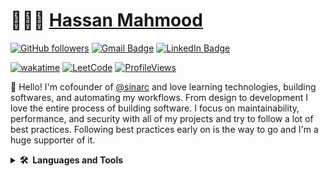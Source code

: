 # 👨🏻‍💻 [Hassan Mahmood](https://linkedin.com/in/ihassanmahmood)

[![GitHub followers](https://img.shields.io/github/followers/hassan-arif?label=Follow&style=social)](https://github.com/ashleymavericks/?tab=follow)
[![Gmail Badge](https://img.shields.io/badge/-hassan.mahmood@sinarc.co-c14438?style=social&logo=Gmail&logoColor=red&link=mailto:hassan.mahmood@sinarc.co)](mailto:hassan.mahmood@sinarc.co)
[![LinkedIn Badge](https://img.shields.io/badge/-LinkedIn-blue?style=social&logo=Linkedin&logoColor=blue&link=https://www.linkedin.com/in/ihasssanmahmood/)](https://www.linkedin.com/in/ihassanmahmood/)

[![wakatime](https://wakatime.com/badge/user/8c559fa0-fa9f-424b-b7e9-f23470599396.svg)](https://wakatime.com/@8c559fa0-fa9f-424b-b7e9-f23470599396)
[![LeetCode](https://img.shields.io/badge/dynamic/json?style=plastic&labelColor=black&color=%23ffa116&label=Solved&query=solvedOverTotal&url=https%3A%2F%2Fleetcode-badge.vercel.app%2Fapi%2Fusers%2Fhassanarifmahmood&logo=leetcode&logoColor=yellow)](https://leetcode.com/hassanarifmahmood/)
[![ProfileViews](https://komarev.com/ghpvc/?username=hassan-arif&color=red&style=flat)](https://komarev.com/ghpvc/?username=hassan-arif)

:wave: Hello! I'm cofounder of [@sinarc](https://github.com/Sinarc-co) and love learning technologies, building softwares, and automating my workflows. From design to development I love the entire process of building software. I focus on maintainability, performance, and security with all of my projects and try to follow a lot of best practices. Following best practices early on is the way to go and I'm a huge supporter of it.

<details>
  <summary><b>🛠️&nbsp;&nbsp;Languages&nbsp;and&nbsp;Tools</b></summary>
  <br/>
  <p align="left"> 
    <!-- Web Development Basics -->
    <a href="https://www.w3.org/html/" target="_blank"> 
      <img src="https://raw.githubusercontent.com/devicons/devicon/master/icons/html5/html5-original-wordmark.svg" alt="html5" width="40" height="40"/> 
    </a> 
    <a href="https://www.w3schools.com/css/" target="_blank"> 
      <img src="https://raw.githubusercontent.com/devicons/devicon/master/icons/css3/css3-original-wordmark.svg" alt="css3" width="40" height="40"/> 
    </a> 
    <a href="https://developer.mozilla.org/en-US/docs/Web/JavaScript" target="_blank"> 
      <img src="https://raw.githubusercontent.com/devicons/devicon/master/icons/javascript/javascript-original.svg" alt="javascript" width="40" height="40"/> 
    </a> 
    <!-- Frontend Frameworks and Libraries -->
    <a href="https://reactjs.org/" target="_blank"> 
      <img src="https://raw.githubusercontent.com/devicons/devicon/master/icons/react/react-original-wordmark.svg" alt="react" width="40" height="40"/> 
    </a> 
    <a href="https://getbootstrap.com" target="_blank"> 
      <img src="https://raw.githubusercontent.com/devicons/devicon/master/icons/bootstrap/bootstrap-plain-wordmark.svg" alt="bootstrap" width="40" height="40"/> 
    </a> 
    <!-- Backend Frameworks and Languages -->
    <a href="https://nodejs.org" target="_blank"> 
      <img src="https://raw.githubusercontent.com/devicons/devicon/master/icons/nodejs/nodejs-original-wordmark.svg" alt="nodejs" width="40" height="40"/> 
    </a> 
    <a href="https://expressjs.com" target="_blank"> 
      <img src="https://raw.githubusercontent.com/devicons/devicon/master/icons/express/express-original-wordmark.svg" alt="express" width="40" height="40"/> 
    </a> 
    <a href="https://flask.palletsprojects.com/" target="_blank"> 
      <img src="https://www.vectorlogo.zone/logos/pocoo_flask/pocoo_flask-icon.svg" alt="flask" width="40" height="40"/> 
    </a> 
    <a href="https://fastapi.tiangolo.com/" target="_blank"> 
      <img src="https://raw.githubusercontent.com/devicons/devicon/master/icons/fastapi/fastapi-original-wordmark.svg" alt="fastapi" width="40" height="40"/> 
    </a> 
    <!-- Programming Languages -->
    <a href="https://www.cprogramming.com/" target="_blank"> 
      <img src="https://raw.githubusercontent.com/devicons/devicon/master/icons/c/c-original.svg" alt="c" width="40" height="40"/> 
    </a> 
    <a href="https://www.w3schools.com/cpp/" target="_blank"> 
      <img src="https://raw.githubusercontent.com/devicons/devicon/master/icons/cplusplus/cplusplus-original.svg" alt="cplusplus" width="40" height="40"/> 
    </a> 
    <a href="https://www.python.org" target="_blank"> 
      <img src="https://raw.githubusercontent.com/devicons/devicon/master/icons/python/python-original.svg" alt="python" width="40" height="40"/> 
    </a> 
    <a href="https://golang.org/" target="_blank"> 
      <img src="https://raw.githubusercontent.com/devicons/devicon/master/icons/go/go-original.svg" alt="golang" width="40" height="40"/> 
    </a> 
    <a href="https://soliditylang.org/" target="_blank"> 
      <img src="https://raw.githubusercontent.com/devicons/devicon/master/icons/solidity/solidity-original.svg" alt="solidity" width="40" height="40"/> 
    </a> 
    <a href="https://rubyonrails.org/" target="_blank"> 
      <img src="https://raw.githubusercontent.com/devicons/devicon/master/icons/rails/rails-original-wordmark.svg" alt="ruby on rails" width="40" height="40"/> 
    </a> 
    <!-- Mobile Development -->
    <a href="https://developer.android.com" target="_blank"> 
      <img src="https://www.vectorlogo.zone/logos/android/android-icon.svg" alt="android" width="40" height="40"/> 
    </a> 
    <a href="https://kotlinlang.org/" target="_blank"> 
      <img src="https://raw.githubusercontent.com/devicons/devicon/master/icons/kotlin/kotlin-original-wordmark.svg" alt="kotlin" width="40" height="40"/> 
    </a> 
    <a href="https://developer.android.com/java" target="_blank"> 
      <img src="https://raw.githubusercontent.com/devicons/devicon/master/icons/java/java-original.svg" alt="java" width="40" height="40"/> 
    </a> 
    <!-- UI/UX Design -->
    <a href="https://www.adobe.com/products/photoshop.html" target="_blank"> 
      <img src="https://upload.wikimedia.org/wikipedia/commons/a/af/Adobe_Photoshop_CC_icon.svg" alt="photoshop" width="40" height="40"/> 
    </a> 
    <a href="https://www.adobe.com/products/illustrator.html" target="_blank"> 
      <img src="https://www.vectorlogo.zone/logos/adobe_illustrator/adobe_illustrator-icon.svg" alt="illustrator" width="40" height="40"/> 
    </a> 
    <a href="https://inkscape.org/" target="_blank"> 
      <img src="https://www.vectorlogo.zone/logos/inkscape/inkscape-icon.svg" alt="inkscape" width="40" height="40"/> 
    </a> 
    <!-- Databases -->
    <a href="https://www.mysql.com/" target="_blank"> 
      <img src="https://raw.githubusercontent.com/devicons/devicon/master/icons/mysql/mysql-original-wordmark.svg" alt="mysql" width="40" height="40"/> 
    </a> 
    <a href="https://www.mongodb.com/" target="_blank"> 
      <img src="https://raw.githubusercontent.com/devicons/devicon/master/icons/mongodb/mongodb-original-wordmark.svg" alt="mongodb" width="40" height="40"/> 
    </a> 
    <!-- Testing -->
    <a href="https://jestjs.io" target="_blank"> 
      <img src="https://www.vectorlogo.zone/logos/jestjsio/jestjsio-icon.svg" alt="jest" width="40" height="40"/> 
    </a> 
    <!-- DevOps and CI/CD -->
    <a href="https://git-scm.com/" target="_blank"> 
      <img src="https://www.vectorlogo.zone/logos/git-scm/git-scm-icon.svg" alt="git" width="40" height="40"/> 
    </a> 
    <a href="https://heroku.com" target="_blank"> 
      <img src="https://www.vectorlogo.zone/logos/heroku/heroku-icon.svg" alt="heroku" width="40" height="40"/> 
    </a> 
    <a href="https://vercel.com/" target="_blank"> 
      <img src="https://www.vectorlogo.zone/logos/vercel/vercel-icon.svg" alt="vercel" width="40" height="40"/> 
    </a> 
    <!-- Tools -->
    <a href="https://www.gnu.org/software/bash/" target="_blank"> 
      <img src="https://www.vectorlogo.zone/logos/gnu_bash/gnu_bash-icon.svg" alt="bash" width="40" height="40"/> 
    </a> 
    <a href="https://code.visualstudio.com/" target="_blank"> 
      <img src="https://raw.githubusercontent.com/devicons/devicon/master/icons/vscode/vscode-original.svg" alt="vscode" width="40" height="40"/> 
    </a> 
    <a href="https://www.linux.org/" target="_blank"> 
      <img src="https://raw.githubusercontent.com/devicons/devicon/master/icons/linux/linux-original.svg" alt="linux" width="40" height="40"/> 
    </a> 
    <a href="https://www.postman.com/" target="_blank"> 
      <img src="https://www.vectorlogo.zone/logos/getpostman/getpostman-icon.svg" alt="postman" width="40" height="40"/> 
    </a> 
    <a href="https://www.latex-project.org/" target="_blank"> 
      <img src="https://raw.githubusercontent.com/devicons/devicon/master/icons/latex/latex-original.svg" alt="latex" width="40" height="40"/> 
    </a> 
    <!-- Machine Learning and AI -->
    <a href="https://www.tensorflow.org/" target="_blank"> 
      <img src="https://www.vectorlogo.zone/logos/tensorflow/tensorflow-icon.svg" alt="tensorflow" width="40" height="40"/> 
    </a> 
    <a href="https://pytorch.org/" target="_blank"> 
      <img src="https://www.vectorlogo.zone/logos/pytorch/pytorch-icon.svg" alt="pytorch" width="40" height="40"/> 
    </a> 
    <a href="https://huggingface.co/" target="_blank"> 
      <img src="https://huggingface.co/front/assets/huggingface_logo-noborder.svg" alt="huggingface" width="40" height="40"/> 
    </a> 
  </p>
</details>
